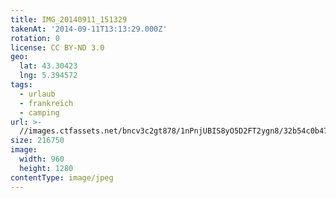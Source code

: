 ```yaml
---
title: IMG_20140911_151329
takenAt: '2014-09-11T13:13:29.000Z'
rotation: 0
license: CC BY-ND 3.0
geo:
  lat: 43.30423
  lng: 5.394572
tags:
  - urlaub
  - frankreich
  - camping
url: >-
  //images.ctfassets.net/bncv3c2gt878/1nPnjUBIS8yO5D2FT2ygn8/32b54c0b47991aafafd264b1efdfbf75/img_20140911_151329_28312891695_o
size: 216750
image:
  width: 960
  height: 1280
contentType: image/jpeg
---
```


